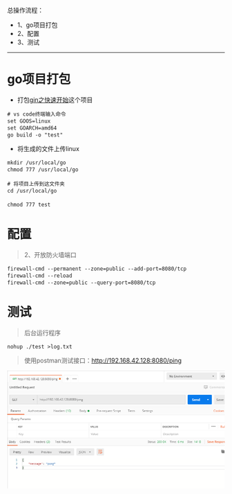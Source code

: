 总操作流程：
- 1、go项目打包
- 2、配置
- 3、测试

***

# go项目打包

- 打包[gin之快速开始](https://github.com/OurNotes/CCN/blob/master/06.%E5%90%8E%E5%8F%B0/04.go/02.go%E4%B9%8B%E6%A1%86%E6%9E%B6/01.go%E4%B9%8Bweb%E6%A1%86%E6%9E%B6%EF%BC%9Agin/01.gin%E4%B9%8B%E5%BF%AB%E9%80%9F%E5%BC%80%E5%A7%8B.md)这个项目

```shell
# vs code终端输入命令
set GOOS=linux
set GOARCH=amd64
go build -o "test"
```

- 将生成的文件上传linux

```shell
mkdir /usr/local/go
chmod 777 /usr/local/go

# 将项目上传到这文件夹
cd /usr/local/go

chmod 777 test
```

# 配置

> 2、开放防火墙端口
```
firewall-cmd --permanent --zone=public --add-port=8080/tcp
firewall-cmd --reload
firewall-cmd --zone=public --query-port=8080/tcp
```

# 测试

> 后台运行程序

```shell
nohup ./test >log.txt 
```

> 使用postman测试接口：http://192.168.42.128:8080/ping

![](image/1-1.png)
